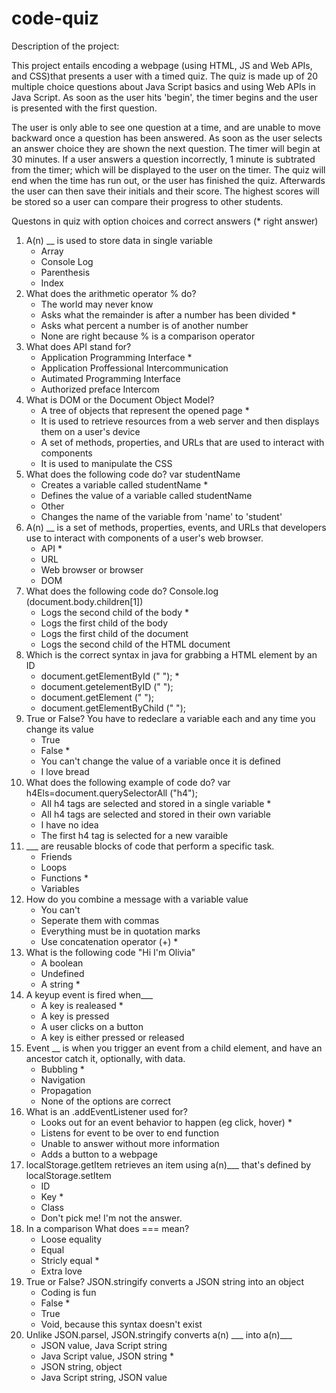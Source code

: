 # code-quiz
Description of the project:

This project entails encoding a webpage (using HTML, JS and Web APIs, and CSS)that presents a user with a timed quiz. The quiz is made up of 20 multiple choice questions about Java Script basics and using Web APIs in Java Script. As soon as the user hits 'begin', the timer begins and the user is presented with the first question. 

The user is only able to see one question at a time, and are unable to move backward once a question has been answered. As soon as the user selects an answer choice they are shown the next question. The timer will begin at 30 minutes. If a user answers a question incorrectly, 1 minute is subtrated from the timer; which will be displayed to the user on the timer. The quiz will end when the time has run out, or the user has finished the quiz. Afterwards the user can then save their initials and their score. The highest scores will be stored so a user can compare their progress to other students. 

Questons in quiz with option choices and correct answers (* right answer)
1. A(n) __ is used to store data in single variable
    - Array
    - Console Log
    - Parenthesis
    - Index
2. What does the arithmetic operator % do?
    - The world may never know
    - Asks what the remainder is after a number has been divided *
    - Asks what percent a number is of another number
    - None are right because % is a comparison operator
3. What does API stand for?
    - Application Programming Interface *
    - Application Proffessional Intercommunication 
    - Autimated Programming Interface
    - Authorized preface Intercom 
4. What is DOM or the Document Object Model?
    - A tree of objects that represent the opened page *
    - It is used to retrieve resources from a web server and then displays them on a user's device
    - A set of methods, properties, and URLs that are used to interact with components
    - It is used to manipulate the CSS
5. What does the following code do?
    var studentName
    - Creates a variable called studentName *
    - Defines the value of a variable called studentName
    - Other
    - Changes the name of the variable from 'name' to 'student'
6. A(n) __ is a set of methods, properties, events, and URLs that developers use to interact with components of a user's web browser.
    - API *
    - URL
    - Web browser or browser
    - DOM
7. What does the following code do? Console.log (document.body.children[1])
    - Logs the second child of the body *
    - Logs the first child of the body
    - Logs the first child of the document
    - Logs the second child of the HTML document
8. Which is the correct syntax in java for grabbing a HTML element by an ID
    - document.getElementById (" "); *
    - document.getelementByID (" ");
    - document.getElement (" ");
    - document.getElementByChild (" ");
9. True or False? You have to redeclare a variable each and any time you change its value
    - True
    - False *
    - You can't change the value of a variable once it is defined
    - I love bread
10. What does the following example of code do? 
    var h4Els=document.querySelectorAll ("h4");
    - All h4 tags are selected and stored in a single variable *
    - All h4 tags are selected and stored in their own variable
    - I have no idea
    - The first h4 tag is selected for a new varaible
11. ___ are reusable blocks of code that perform a specific task. 
    - Friends
    - Loops
    - Functions *
    - Variables
12. How do you combine a message with a variable value 
    - You can't
    - Seperate them with commas 
    - Everything must be in quotation marks
    - Use concatenation operator (+) *
13. What is the following code
    "Hi I'm Olivia"
    - A boolean
    - Undefined
    - A string *
14. A keyup event is fired when___
    - A key is realeased *
    - A key is pressed
    - A user clicks on a button
    - A key is either pressed or released
15. Event __ is when you trigger an event from a child element, and have an ancestor catch it, optionally, with data. 
    - Bubbling *
    - Navigation
    - Propagation
    - None of the options are correct
16. What is an .addEventListener used for?
    - Looks out for an event behavior to happen (eg click, hover) *
    -  Listens for event to be over to end function
    - Unable to answer without more information
    - Adds a button to a webpage
17. localStorage.getItem retrieves an item using a(n)___ that's defined by localStorage.setItem
    - ID
    - Key *
    - Class
    - Don't pick me! I'm not the answer.
18. In a comparison What does === mean?
    - Loose equality
    - Equal
    - Stricly equal *
    - Extra love
19. True or False? JSON.stringify converts a JSON string into an object
    - Coding is fun
    - False *
    - True 
    - Void, because this syntax doesn't exist
20. Unlike JSON.parsel, JSON.stringify converts a(n) ___ into a(n)___
    - JSON value, Java Script string
    - Java Script value, JSON string *
    - JSON string, object
    - Java Script string, JSON value 

